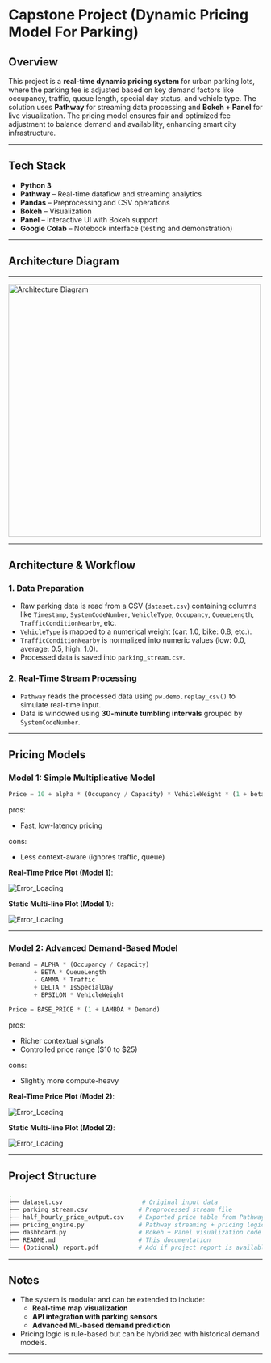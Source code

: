 # Capstone Project (Dynamic Pricing Model For Parking)

## Overview

This project is a **real-time dynamic pricing system** for urban parking lots, where the parking fee is adjusted based on key demand factors like occupancy, traffic, queue length, special day status, and vehicle type. The solution uses **Pathway** for streaming data processing and **Bokeh + Panel** for live visualization. The pricing model ensures fair and optimized fee adjustment to balance demand and availability, enhancing smart city infrastructure.

---

## Tech Stack

- **Python 3**
- **Pathway** – Real-time dataflow and streaming analytics
- **Pandas** – Preprocessing and CSV operations
- **Bokeh** – Visualization
- **Panel** – Interactive UI with Bokeh support
- **Google Colab** – Notebook interface (testing and demonstration)

---

## Architecture Diagram
---

<img src="https://github.com/Rahul626-stack/Capstone/blob/main/Untitled%20diagram%20_%20Mermaid%20Chart-2025-07-09-142819.png" alt="Architecture Diagram" height="500" />

---

## Architecture & Workflow

### 1. **Data Preparation**

- Raw parking data is read from a CSV (`dataset.csv`) containing columns like `Timestamp`, `SystemCodeNumber`, `VehicleType`, `Occupancy`, `QueueLength`, `TrafficConditionNearby`, etc.
- `VehicleType` is mapped to a numerical weight (car: 1.0, bike: 0.8, etc.).
- `TrafficConditionNearby` is normalized into numeric values (low: 0.0, average: 0.5, high: 1.0).
- Processed data is saved into `parking_stream.csv`.

### 2. **Real-Time Stream Processing**

- `Pathway` reads the processed data using `pw.demo.replay_csv()` to simulate real-time input.
- Data is windowed using **30-minute tumbling intervals** grouped by `SystemCodeNumber`.

---

## Pricing Models

### Model 1: Simple Multiplicative Model

```python
Price = 10 + alpha * (Occupancy / Capacity) * VehicleWeight * (1 + beta * IsSpecialDay)
```
pros:
-  Fast, low-latency pricing

cons:
-  Less context-aware (ignores traffic, queue)

**Real-Time Price Plot (Model 1)**:&#x20;

![Error_Loading](https://github.com/Rahul626-stack/Capstone_Project/blob/main/Model_1_Real_time_Plot.png)


**Static Multi-line Plot (Model 1)**:&#x20;

![Error_Loading](Model_1_static_plots.png)

---

### Model 2: Advanced Demand-Based Model

```python
Demand = ALPHA * (Occupancy / Capacity)
       + BETA * QueueLength
       - GAMMA * Traffic
       + DELTA * IsSpecialDay
       + EPSILON * VehicleWeight

Price = BASE_PRICE * (1 + LAMBDA * Demand)
```
pros:
-  Richer contextual signals
-  Controlled price range (\$10 to \$25)
  
cons:
-  Slightly more compute-heavy

**Real-Time Price Plot (Model 2)**:&#x20;

![Error_Loading](https://github.com/Rahul626-stack/Capstone_Project/blob/main/Model_2_real_time_plot.png)

**Static Multi-line Plot (Model 2)**:&#x20;

![Error_Loading](Model_2_static_plots.png)

---

## Project Structure

```bash
.
├── dataset.csv                      # Original input data
├── parking_stream.csv              # Preprocessed stream file
├── half_hourly_price_output.csv    # Exported price table from Pathway
├── pricing_engine.py               # Pathway streaming + pricing logic
├── dashboard.py                    # Bokeh + Panel visualization code
├── README.md                       # This documentation
└── (Optional) report.pdf           # Add if project report is available
```

---

## Notes

- The system is modular and can be extended to include:
  - **Real-time map visualization**
  - **API integration with parking sensors**
  - **Advanced ML-based demand prediction**
- Pricing logic is rule-based but can be hybridized with historical demand models.

---


